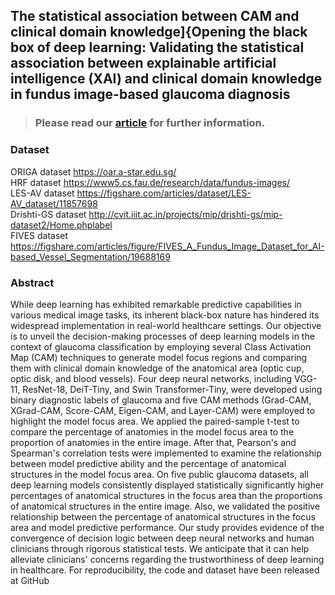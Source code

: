 ## The statistical association between CAM and clinical domain knowledge]{Opening the black box of deep learning: Validating the statistical association between explainable artificial intelligence (XAI) and clinical domain knowledge in fundus image-based glaucoma diagnosis

> ### Please read our [article](https://arxiv.org/abs/2504.04549) for further information.

### Dataset
ORIGA dataset https://oar.a-star.edu.sg/  
HRF dataset https://www5.cs.fau.de/research/data/fundus-images/  
LES-AV dataset https://figshare.com/articles/dataset/LES-AV_dataset/11857698  
Drishti-GS dataset http://cvit.iiit.ac.in/projects/mip/drishti-gs/mip-dataset2/Home.phplabel  
FIVES dataset https://figshare.com/articles/figure/FIVES_A_Fundus_Image_Dataset_for_AI-based_Vessel_Segmentation/19688169  

### Abstract
While deep learning has exhibited remarkable predictive capabilities in various medical image tasks, its inherent black-box nature has hindered its widespread implementation in real-world healthcare settings. Our objective is to unveil the decision-making processes of deep learning models in the context of glaucoma classification by employing several Class Activation Map (CAM) techniques to generate model focus regions and comparing them with clinical domain knowledge of the anatomical area (optic cup, optic disk, and blood vessels). Four deep neural networks, including VGG-11, ResNet-18, DeiT-Tiny, and Swin Transformer-Tiny, were developed using binary diagnostic labels of glaucoma and five CAM methods (Grad-CAM, XGrad-CAM, Score-CAM, Eigen-CAM, and Layer-CAM) were employed to highlight the model focus area. We applied the paired-sample t-test to compare the percentage of anatomies in the model focus area to the proportion of anatomies in the entire image. After that, Pearson's and Spearman's correlation tests were implemented to examine the relationship between model predictive ability and the percentage of anatomical structures in the model focus area. On five public glaucoma datasets, all deep learning models consistently displayed statistically significantly higher percentages of anatomical structures in the focus area than the proportions of anatomical structures in the entire image. Also, we validated the positive relationship between the percentage of anatomical structures in the focus area and model predictive performance. Our study provides evidence of the convergence of decision logic between deep neural networks and human clinicians through rigorous statistical tests. We anticipate that it can help alleviate clinicians' concerns regarding the trustworthiness of deep learning in healthcare. For reproducibility, the code and dataset have been released at GitHub
